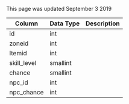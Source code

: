 This page was updated September 3 2019

| Column      | Data Type | Description |
| ----------- | --------- | ----------- |
| id          | int       |             |
| zoneid      | int       |             |
| Itemid      | int       |             |
| skill_level | smallint  |             |
| chance      | smallint  |             |
| npc_id      | int       |             |
| npc_chance  | int       |             |